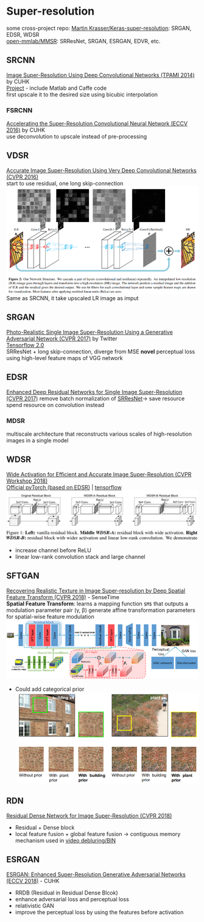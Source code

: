 # Super-resolution


some cross-project repo:
[Martin Krasser/Keras-super-resolution](https://github.com/krasserm/super-resolution): SRGAN, EDSR, WDSR  
[open-mmlab/MMSR](https://github.com/open-mmlab/mmsr): SRResNet, SRGAN, ESRGAN, EDVR, etc.
## SRCNN
[Image Super-Resolution Using Deep Convolutional Networks (TPAMI 2014)](https://arxiv.org/abs/1501.00092) by CUHK  
[Project](http://mmlab.ie.cuhk.edu.hk/projects/SRCNN.html) - include Matlab and Caffe code  
first upscale it to the desired size using bicubic interpolation
### FSRCNN
[Accelerating the Super-Resolution Convolutional Neural Network (ECCV 2016)](https://arxiv.org/abs/1608.00367) by CUHK  
use deconvolution to upscale instead of pre-processing  
## VDSR
[Accurate Image Super-Resolution Using Very Deep Convolutional Networks (CVPR 2016)](https://arxiv.org/abs/1511.04587)  
start to use residual, one long skip-connection  
![](img/VDSR.png)  
Same as SRCNN, it take upscaled LR image as imput  

## SRGAN
[Photo-Realistic Single Image Super-Resolution Using a Generative Adversarial Network (CVPR 2017)](https://arxiv.org/abs/1609.04802) by Twitter  
[Tensorflow 2.0](https://github.com/tensorlayer/srgan)  
SRResNet + long skip-connection, diverge from MSE
**novel** perceptual loss using high-level feature maps of VGG network  

## EDSR
[Enhanced Deep Residual Networks for Single Image Super-Resolution (CVPR 2017)](https://arxiv.org/abs/1707.02921)
remove batch normalization of [SRResNet](#srgan-cvpr-2017)→ save resource 
spend resource on convolution instead
### MDSR
multiscale architecture that reconstructs various scales of high-resolution images in a single model

## WDSR
[Wide Activation for Efficient and Accurate Image Super-Resolution (CVPR Workshop 2018)](https://arxiv.org/abs/1808.08718)  
[Official pyTorch (based on EDSR)](https://github.com/JiahuiYu/wdsr_ntire2018) | [tensorflow](https://github.com/ychfan/tf_estimator_barebone/) 
![](img/WDSR_block.png)  
* increase channel before ReLU 
* linear low-rank convolution stack and large channel

## SFTGAN
[Recovering Realistic Texture in Image Super-resolution by Deep Spatial Feature Transform (CVPR 2018)](https://openaccess.thecvf.com/content_cvpr_2018/papers/Wang_Recovering_Realistic_Texture_CVPR_2018_paper.pdf) - SenseTime  
**Spatial Feature Transform**: learns a mapping function `$M$` that outputs a modulation parameter pair (γ, β)
generate affine transformation parameters for spatial-wise feature modulation  
![](img/SFTGAN_architecture.png)
* Could add categorical prior
![](img/SFTGAN.png)

## RDN
[Residual Dense Network for Image Super-Resolution (CVPR 2018)](https://openaccess.thecvf.com/content_cvpr_2018/papers/Zhang_Residual_Dense_Network_CVPR_2018_paper.pdf)
* Residual + Dense block
* local feature fusion + global feature fusion -> contiguous memory mechanism
used in [video debluring/BIN](../video/video_frame_interpolation.html#bin)

## ESRGAN
[ESRGAN: Enhanced Super-Resolution Generative Adversarial Networks (ECCV 2018)](https://openaccess.thecvf.com/content_ECCVW_2018/papers/11133/Wang_ESRGAN_Enhanced_Super-Resolution_Generative_Adversarial_Networks_ECCVW_2018_paper.pdf) - CUHK  
* RRDB (Residual in Residual Dense Blcok)
* enhance adversarial loss and perceptual loss
* relativistic GAN
* improve the perceptual loss by using the features before activation


